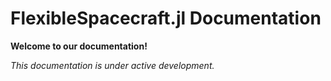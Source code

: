 # FlexibleSpacecraft.jl Documentation

**Welcome to our documentation!**

*This documentation is under active development.*
